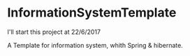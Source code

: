 # InformationSystemTemplate

I'll start this project at 22/6/2017

A Template for information system, whith Spring & hibernate.

